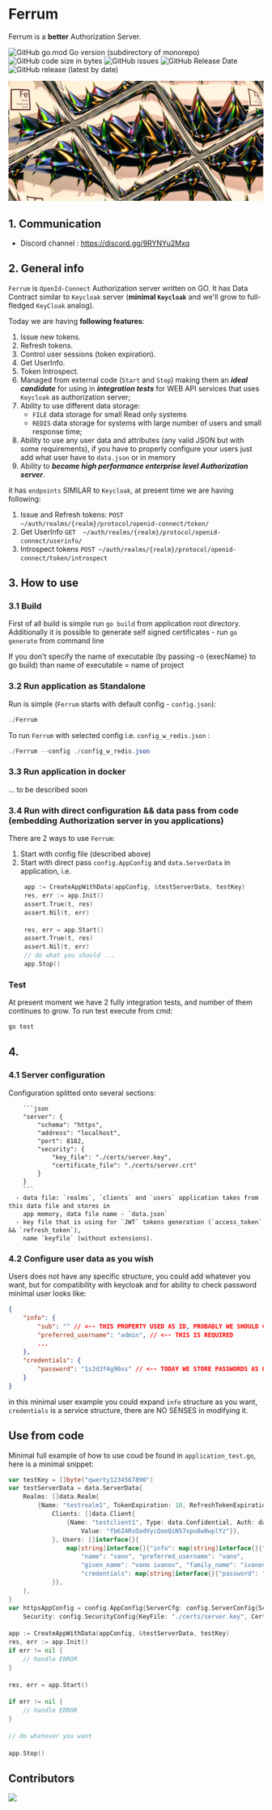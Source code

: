 # Ferrum

Ferrum is a **better** Authorization Server.

![GitHub go.mod Go version (subdirectory of monorepo)](https://img.shields.io/github/go-mod/go-version/wissance/Ferrum?style=plastic) 
![GitHub code size in bytes](https://img.shields.io/github/languages/code-size/wissance/Ferrum?style=plastic) 
![GitHub issues](https://img.shields.io/github/issues/wissance/Ferrum?style=plastic)
![GitHub Release Date](https://img.shields.io/github/release-date/wissance/Ferrum) 
![GitHub release (latest by date)](https://img.shields.io/github/downloads/wissance/Ferrum/v0.9.0/total?style=plastic)

![Ferrum: A better Auth Server](/img/ferrum_cover.png)

## 1. Communication

* Discord channel : https://discord.gg/9RYNYu2Mxq

## 2. General info

`Ferrum` is `OpenId-Connect` Authorization server written on GO. It has Data Contract similar to
`Keycloak` server (**minimal `Keycloak`** and we'll grow to full-fledged `KeyCloak` analog).

Today we are having **following features**:

1. Issue new tokens.
2. Refresh tokens.
2. Control user sessions (token expiration).
3. Get UserInfo.
4. Token Introspect.
4. Managed from external code (`Start` and `Stop`) making them an ***ideal candidate*** for using in ***integration
   tests*** for WEB API services that uses `Keycloak` as authorization server;
5. Ability to use different data storage:
   * `FILE` data storage for small Read only systems
   * `REDIS` data storage for systems with large number of users and small response time;
6. Ability to use any user data and attributes (any valid JSON but with some requirements), if you have to
   properly configure your users just add what user have to `data.json` or in memory
7. Ability to ***become high performance enterprise level Authorization server***.

it has `endpoints` SIMILAR to `Keycloak`, at present time we are having following:

1. Issue and Refresh tokens: `POST ~/auth/realms/{realm}/protocol/openid-connect/token/`
2. Get UserInfo `GET  ~/auth/realms/{realm}/protocol/openid-connect/userinfo/`
3. Introspect tokens `POST ~/auth/realms/{realm}/protocol/openid-connect/token/introspect`

## 3. How to use

### 3.1 Build

First of all build is simple run `go build` from application root directory. Additionally it is possible
to generate self signed certificates - run `go generate` from command line

If you don't specify the name of executable (by passing -o {execName} to go build) than name of executable = name of project

### 3.2 Run application as Standalone

Run is simple (`Ferrum` starts with default config - `config.json`):
```ps1
./Ferrum
```

To run `Ferrum` with selected config i.e. `config_w_redis.json` :

```ps1
./Ferrum --config ./config_w_redis.json
```

### 3.3 Run application in docker

... to be described soon

### 3.4 Run with direct configuration && data pass from code (embedding Authorization server in you applications)

There are 2 ways to use `Ferrum`:
1. Start with config file (described above)
2. Start with direct pass `config.AppConfig` and `data.ServerData` in application, i.e.
   ```go
    app := CreateAppWithData(appConfig, &testServerData, testKey)
	res, err := app.Init()
	assert.True(t, res)
	assert.Nil(t, err)

	res, err = app.Start()
	assert.True(t, res)
	assert.Nil(t, err)
	// do what you should ...
	app.Stop()
   ```

### Test
At present moment we have 2 fully integration tests, and number of them continues to grow. To run test execute from cmd:
```ps1
go test
```

## 4.

### 4.1 Server configuration

Configuration splitted onto several sections:

        ```json
        "server": {
            "schema": "https",
            "address": "localhost",
            "port": 8182,
            "security": {
                "key_file": "./certs/server.key",
                "certificate_file": "./certs/server.crt"
            }
        }
        ```
      - data file: `realms`, `clients` and `users` application takes from this data file and stores in 
        app memory, data file name - `data.json`
      - key file that is using for `JWT` tokens generation (`access_token` && `refresh_token`), 
        name `keyfile` (without extensions).

### 4.2 Configure user data as you wish

Users does not have any specific structure, you could add whatever you want, but for compatibility
with keycloak and for ability to check password minimal user looks like:
```json
{
    "info": {
        "sub": "" // <-- THIS PROPERTY USED AS ID, PROBABLY WE SHOULD CHANGE THIS TO ID
        "preferred_username": "admin", // <-- THIS IS REQUIRED
        ...
    },
    "credentials": {
        "password": "1s2d3f4g90xs" // <-- TODAY WE STORE PASSWORDS AS OPENED
    }
}
```

in this minimal user example you could expand `info` structure as you want, `credentials` is a service structure,
there are NO SENSES in modifying it.

## Use from code

Minimal full example of how to use coud be found in `application_test.go`, here is a minimal snippet:

```go
var testKey = []byte("qwerty1234567890")
var testServerData = data.ServerData{
	Realms: []data.Realm{
		{Name: "testrealm1", TokenExpiration: 10, RefreshTokenExpiration: 5,
			Clients: []data.Client{
				{Name: "testclient1", Type: data.Confidential, Auth: data.Authentication{Type: data.ClientIdAndSecrets,
					Value: "fb6Z4RsOadVycQoeQiN57xpu8w8wplYz"}},
			}, Users: []interface{}{
				map[string]interface{}{"info": map[string]interface{}{"sub": "667ff6a7-3f6b-449b-a217-6fc5d9ac0723",
					"name": "vano", "preferred_username": "vano",
					"given_name": "vano ivanov", "family_name": "ivanov", "email_verified": true},
					"credentials": map[string]interface{}{"password": "1234567890"}},
			}},
	},
}
var httpsAppConfig = config.AppConfig{ServerCfg: config.ServerConfig{Schema: config.HTTPS, Address: "127.0.0.1", Port: 8672,
	Security: config.SecurityConfig{KeyFile: "./certs/server.key", CertificateFile: "./certs/server.crt"}}}
	
app := CreateAppWithData(appConfig, &testServerData, testKey)
res, err := app.Init()
if err != nil {
	// handle ERROR
}

res, err = app.Start() 

if err != nil {
	// handle ERROR
}

// do whatever you want

app.Stop()
```

## Contributors

<a href="https://github.com/Wissance/Ferrum/graphs/contributors">
  <img src="https://contrib.rocks/image?repo=Wissance/Ferrum" />
</a>
